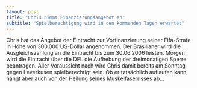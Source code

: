 ```yaml
---
layout: post
title: "Chris nimmt Finanzierungsangebot an"
subtitle: "Spielberechtigung wird in den kommenden Tagen erwartet"
---
```


Chris hat das Angebot der Eintracht zur Vorfinanzierung seiner Fifa-Strafe in Höhe von 300.000 US-Dollar angenommen. Der Brasilianer wird die Ausgleichszahlung an die Eintracht bis zum 30.06.2006 leisten. Morgen wird die Eintracht über die DFL die Aufhebung der dreimonatigen Sperre beantragen. Aller Voraussicht nach wird Chris damit bereits am Sonntag gegen Leverkusen spielberechtigt sein. Ob er tatsächlich auflaufen kann, hängt aber auch von der Heilung seines Muskelfaserrisses ab...


